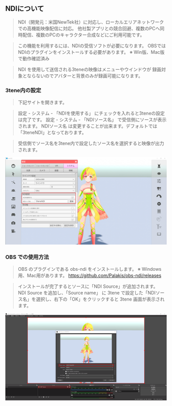 ## NDIについて

>NDI（開発元：米国NewTek社）に対応し、ローカルエリアネットワークでの高機能映像配信に対応。
>他社製アプリとの競合回避、複数のPCへ同時配信、複数のPCのキャラクター合成などにご利用可能です。

>この機能を利用するには、NDIの受信ソフトが必要になります。
>OBSではNDIのプラグインをインストールする必要があります。
>※ Win版、Mac版で動作確認済み

>NDI を使用して送信される3teneの映像はメニューやウインドウが
>録画対象とならないのでアバターと背景のみが録画可能になります。


### 3tene内の設定

>下記サイトを開きます。

>設定 - システム - 「NDIを使用する」 にチェックを入れると3teneの設定は完了です。
>設定 - システム - 「NDIソース名」 で受信側にソースが表示されます。
>NDIソース名 は変更することが出来ます。デフォルトでは「3teneNDI」となっております。

>受信側でソース名を3tene内で設定したソース名を選択すると映像が出力されます。

<img src="image/NDI1.png" width="800px">


### OBS での使用方法

>OBS のプラグインである obs-ndi をインストールします。
>※ Windows用、Mac用があります。
>https://github.com/Palakis/obs-ndi/releases
 
>インストールが完了するとソースに「NDI Source」が追加されます。
>NDI Source を追加し、「Source name」 に 3tene で設定した「NDIソース名」を選択し、右下の「OK」をクリックすると 3tene 画面が表示されます。

<img src="image/NDI2.png" width="800px">

